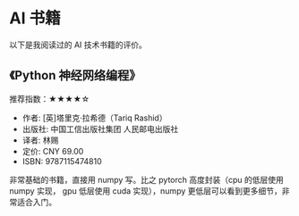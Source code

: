 # AI 书籍

以下是我阅读过的 AI 技术书籍的评价。

## 《Python 神经网络编程》

推荐指数：★★★★☆

- 作者: [英]塔里克·拉希德（Tariq Rashid）
- 出版社: 中国工信出版社集团 人民邮电出版社
- 译者: 林赐
- 定价: CNY 69.00
- ISBN: 9787115474810

非常基础的书籍，直接用 numpy 写。比之 pytorch 高度封装（cpu 的低层使用 numpy 实现， gpu 低层使用 cuda 实现），numpy 更低层可以看到更多细节，非常适合入门。
